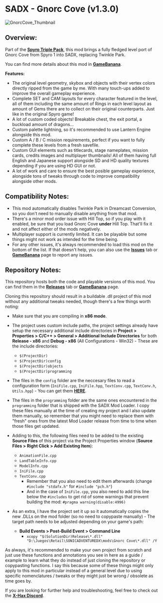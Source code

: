 # SADX - Gnorc Cove (v1.3.0)

![GnorcCove_Thumbnail](https://images.gamebanana.com/img/ss/mods/65669b87dc579.jpg)

## Overview:

Part of the [**Spyro Triple Pack**](https://github.com/Jesus-PK/SADX-SpyroTriplePack), this mod brings a fully fledged level port of Gnorc Cove from Spyro 1 into SADX, replacing Twinkle Park.

You can find more details about this mod in [**GameBanana**](https://gamebanana.com/mods/433998).

**Features:**
* The original level geometry, skybox and objects with their vertex colors directly ripped from the game by me. With many touch-ups added to improve the overall gameplay experience.
* Complete SET and CAM layouts for every character featured in the level, all of them including the same amount of Rings in each level layout as amount of Gems there are to collect on their original counterparts. Just like in the original Spyro game!
* A lot of custom coded objects! Breakable chest, the exit portal, a buckload amount of dragons...
* Custom palette lightning, so it's recommended to use Lantern Engine alongside this mod.
* Custom A / B / C mission requirements, perfect if you want to fully complete these levels from a fresh savefile.
* Custom GUI elements such as titlecards, stage nameplates, mission cards, credits images and multiplayer thumbnails! All of them having full English and Japanese support alongside SD and HD quality textures depending if you are using HD GUI or not.
* A lot of work and care to ensure the best posible gameplay experience, alongside tons of tweaks through code to improve compatibility alongside other mods.

## Compatibility Notes:
* This mod automatically disables Twinkle Park in Dreamcast Conversion, so you don't need to manually disable anything from that mod.
* There's a minor mod order issue with Hill Top, so if you play with it enabled, be sure that you load Gnorc Cove **under** Hill Top. That'll fix it and not affect either of the mods negatively.
* Multiplayer support is currently limited. It can be playable but some things might not work as intended for the time being.
* For any other issues, it's always recommended to load this mod on the bottom of the list. If that doesn't help, you can also use the [**Issues**](https://github.com/Jesus-PK/SADX-GnorcCove/issues) tab or [**GameBanana**](https://gamebanana.com/mods/433998) page to report any issues.

## Repository Notes:

This repository hosts both the code and playable versions of this mod. You can find them in the [**Releases**](https://github.com/Jesus-PK/SADX-GnorcCove/releases) tab or [**GameBanana**](https://gamebanana.com/mods/433998) page.

Cloning this repository should result in a buildable .dll project of this mod without any additional tweaks needed, though there's a few things worth noting:

* Make sure that you are compiling in **x86 mode**.
* The project uses custom include paths, the project settings already have setup the necessary additional include directories in **Project > Properties > C/C++ > General > Additional Include Directories** for both **Release - x86** and **Debug - x86** (All Configurations - Win32) - These are the include directories:

  * `$(ProjectDir)`
  * `$(ProjectDir)config`
  * `$(ProjectDir)objects`
  * `$(ProjectDir)programming`

* The files in the `config` folder are the neccesary files to read a configuration form (`IniFile.cpp`, `IniFile.hpp`, `TextConv.cpp`, `TextConv.h`, `Utils.hpp`) - You can get them [**HERE**](https://github.com/sonicretro/mod-loader-common/tree/master/ModLoaderCommon).

* The files in the `programming` folder are the same ones encountered in the `programming` folder that is shipped with the SADX Mod Loader. I copy these files manually at the time of creating my project and I also update them manually, so remember that you might need to replace them with "fresh" ones from the latest Mod Loader release from time to time when those files get updated.

* Adding to this, the following files need to be added to the existing **Source Files** of this project via the Project Properties window (**Source Files > Right Click > Add Existing Item**):
  * `AnimationFile.cpp`
  * `LandTableInfo.cpp`
  * `ModelInfo.cpp`
  * `IniFile.cpp`
  * `TextConv.cpp`
    * Remember that you also need to edit them afterwards (change `#include "stdafx.h"` for `#include "pch.h"`)
    * And in the case of `IniFile.cpp`, you also need to add this line below the `#includes` to get rid of some warnings that prevent building the mod: `#pragma warning(disable:4996)`

* As an extra, I have the project set it up so it automatically copies the new .DLLs on the mod folder (so no need to copypaste manually) - The target path needs to be adjusted depending on your game's path:
  * **Build Events > Post-Build Event > Command Line**
    * `xcopy "$(SolutionDir)Release\*.dll" "D:\Juegos\Retail\SONICADVENTUREDX\mods\Gnorc Cove\*.dll" /Y`

As always, it's recommended to make your own project from scratch and just use these functions and annotations you see in here as a guide / example to learn what they do instead of just cloning the repository or copypasting functions. I say this because some of these things might only apply to this mod in particular instead of a general level due to using specific nomenclatures / tweaks or they might just be wrong / obsolete as time goes by.

If you are looking for further help and troubleshooting, feel free to check out the [**X-Hax Discord**](https://discord.gg/gqJCF47).
